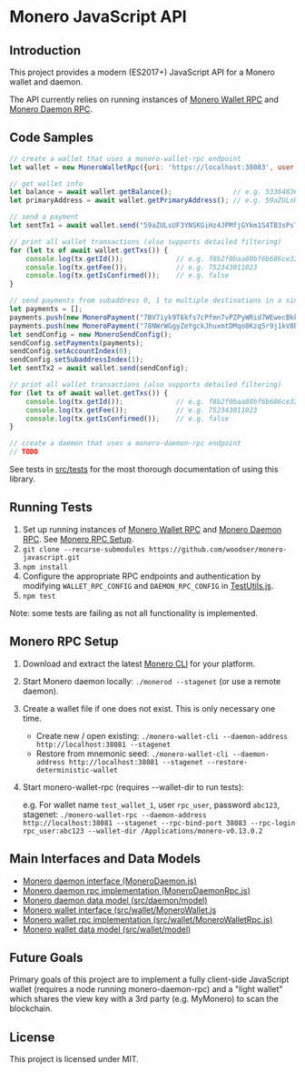 # Monero JavaScript API

## Introduction

This project provides a modern (ES2017+) JavaScript API for a Monero wallet and daemon.

The API currently relies on running instances of [Monero Wallet RPC](https://getmonero.org/resources/developer-guides/wallet-rpc.html) and [Monero Daemon RPC](https://getmonero.org/resources/developer-guides/daemon-rpc.html).

## Code Samples

```js
// create a wallet that uses a monero-wallet-rpc endpoint
let wallet = new MoneroWalletRpc({uri: 'https://localhost:38083', user: 'rpc_user', pass: 'abc123'});

// get wallet info
let balance = await wallet.getBalance();               // e.g. 533648366742
let primaryAddress = await wallet.getPrimaryAddress(); // e.g. 59aZULsUF3YNSKGiHz4JPMfjGYkm1S4TB3sPsTr3j85HhXb9crZqGa7jJ8cA87U48kT5wzi2VzGZnN2PKojEwoyaHqtpeZh

// send a payment
let sentTx1 = await wallet.send("59aZULsUF3YNSKGiHz4JPMfjGYkm1S4TB3sPsTr3j85HhXb9crZqGa7jJ8cA87U48kT5wzi2VzGZnN2PKojEwoyaHqtpeZh", new BigInteger(50000000));

// print all wallet transactions (also supports detailed filtering)
for (let tx of await wallet.getTxs()) {
	console.log(tx.getId());             // e.g. f8b2f0baa80bf6b686ce32f99ff7bb15a0f198baf7aed478e933ee9a73c69f80
	console.log(tx.getFee());            // e.g. 752343011023
	console.log(tx.getIsConfirmed());    // e.g. false
}

// send payments from subaddress 0, 1 to multiple destinations in a single transaction
let payments = [];
payments.push(new MoneroPayment("7BV7iyk9T6kfs7cPfmn7vPZPyWRid7WEwecBkkVr8fpw9MmUgXTPtvMKXuuzqKyr2BegWMhEcGGEt5vNkmJEtgnRFUAvf29", new BigInteger(50000000));
payments.push(new MoneroPayment("78NWrWGgyZeYgckJhuxmtDMqo8Kzq5r9j1kV8BQXGq5CDnECz2KjQeBDc3KKvdMQmR6TWtfbRaedgbSGmmwr1g8N1rBMdvW", new BigInteger(50000000));
let sendConfig = new MoneroSendConfig();
sendConfig.setPayments(payments);
sendConfig.setAccountIndex(0);
sendConfig.setSubaddressIndex(1);
let sentTx2 = await wallet.send(sendConfig);

// print all wallet transactions (also supports detailed filtering)
for (let tx of await wallet.getTxs()) {
	console.log(tx.getId());             // e.g. f8b2f0baa80bf6b686ce32f99ff7bb15a0f198baf7aed478e933ee9a73c69f80
	console.log(tx.getFee());            // e.g. 752343011023
	console.log(tx.getIsConfirmed());    // e.g. false
}

// create a daemon that uses a monero-daemon-rpc endpoint
// TODO
```

See tests in [src/tests](src/tests) for the most thorough documentation of using this library.

## Running Tests

1. Set up running instances of [Monero Wallet RPC](https://getmonero.org/resources/developer-guides/wallet-rpc.html) and [Monero Daemon RPC](https://getmonero.org/resources/developer-guides/daemon-rpc.html).  See [Monero RPC Setup](#monero-rpc-setup).
2. `git clone --recurse-submodules https://github.com/woodser/monero-javascript.git`
3. `npm install`
4. Configure the appropriate RPC endpoints and authentication by modifying `WALLET_RPC_CONFIG` and `DAEMON_RPC_CONFIG` in [TestUtils.js](src/tests/TestUtils.js).
5. `npm test`

Note: some tests are failing as not all functionality is implemented.

## Monero RPC Setup

1. Download and extract the latest [Monero CLI](https://getmonero.org/downloads/) for your platform.
2. Start Monero daemon locally: `./monerod --stagenet` (or use a remote daemon).
3. Create a wallet file if one does not exist.  This is only necessary one time.
	- Create new / open existing: `./monero-wallet-cli --daemon-address http://localhost:38081 --stagenet`
	- Restore from mnemonic seed: `./monero-wallet-cli --daemon-address http://localhost:38081 --stagenet --restore-deterministic-wallet`
4. Start monero-wallet-rpc (requires --wallet-dir to run tests):
	
	e.g. For wallet name `test_wallet_1`, user `rpc_user`, password `abc123`, stagenet: `./monero-wallet-rpc --daemon-address http://localhost:38081 --stagenet --rpc-bind-port 38083 --rpc-login rpc_user:abc123 --wallet-dir /Applications/monero-v0.13.0.2`

## Main Interfaces and Data Models

- [Monero daemon interface (MoneroDaemon.js)](src/daemon/MoneroDaemon.js)
- [Monero daemon rpc implementation (MoneroDaemonRpc.js)](src/daemon/MoneroDaemonRpc.js)
- [Monero daemon data model (src/daemon/model)](src/daemon/model)
- [Monero wallet interface (src/wallet/MoneroWallet.js](src/wallet/MoneroWallet.js)
- [Monero wallet rpc implementation (src/wallet/MoneroWalletRpc.js)](src/wallet/MoneroWalletRpc.js)
- [Monero wallet data model (src/wallet/model)](src/wallet/model)

## Future Goals

Primary goals of this project are to implement a fully client-side JavaScript wallet (requires a node running monero-daemon-rpc) and a "light wallet" which shares the view key with a 3rd party (e.g. MyMonero) to scan the blockchain.

## License

This project is licensed under MIT.